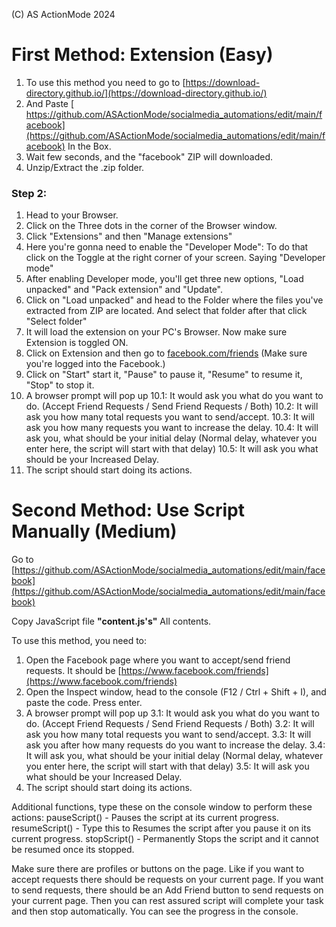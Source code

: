 (C) AS ActionMode 2024

# First Method: Extension (Easy)

1. To use this method you need to go to [https://download-directory.github.io/](https://download-directory.github.io/)
2. And Paste [ https://github.com/ASActionMode/socialmedia_automations/edit/main/facebook](https://github.com/ASActionMode/socialmedia_automations/edit/main/facebook) In the Box.
3. Wait few seconds, and the "facebook" ZIP will downloaded.
4. Unzip/Extract the .zip folder.

### Step 2:

1. Head to your Browser.
2. Click on the Three dots in the corner of the Browser window.
3. Click "Extensions" and then "Manage extensions"
4. Here you're gonna need to enable the "Developer Mode": To do that click on the Toggle at the right corner of your screen. Saying "Developer mode"
5. After enabling Developer mode, you'll get three new options, "Load unpacked" and "Pack extension" and "Update".
6. Click on "Load unpacked" and head to the Folder where the files you've extracted from ZIP are located. And select that folder after that click "Select folder"
7. It will load the extension on your PC's Browser. Now make sure Extension is toggled ON.
8. Click on Extension and then go to [facebook.com/friends](https://www.facebook.com/friends)
   (Make sure you're logged into the Facebook.)
9. Click on "Start" start it, "Pause" to pause it, "Resume" to resume it, "Stop" to stop it.
10. A browser prompt will pop up
10.1: It would ask you what do you want to do.
(Accept Friend Requests / Send Friend Requests / Both)
10.2: It will ask you how many total requests you want to send/accept.
10.3: It will ask you how many requests you want to increase the delay.
10.4: It will ask you, what should be your initial delay (Normal delay, whatever you enter here, the script will start with that delay)
10.5: It will ask you what should be your Increased Delay.
11. The script should start doing its actions.

# Second Method: Use Script Manually (Medium)

Go to [https://github.com/ASActionMode/socialmedia_automations/edit/main/facebook](https://github.com/ASActionMode/socialmedia_automations/edit/main/facebook) 

Copy JavaScript file **"content.js's"** All contents.

To use this method, you need to:
1. Open the Facebook page where you want to accept/send friend requests. It should be [https://www.facebook.com/friends](https://www.facebook.com/friends)
2. Open the Inspect window, head to the console (F12 / Ctrl + Shift + I), and paste the code. Press enter.
3. A browser prompt will pop up
3.1: It would ask you what do you want to do.
(Accept Friend Requests / Send Friend Requests / Both)
3.2: It will ask you how many total requests you want to send/accept.
3.3: It will ask you after how many requests do you want to increase the delay.
3.4: It will ask you, what should be your initial delay (Normal delay, whatever you enter here, the script will start with that delay)
3.5: It will ask you what should be your Increased Delay.
4. The script should start doing its actions.

Additional functions, type these on the console window to perform these actions:
pauseScript() - Pauses the script at its current progress.
resumeScript() - Type this to Resumes the script after you pause it on its current progress.
stopScript() - Permanently Stops the script and it cannot be resumed once its stopped.


Make sure there are profiles or buttons on the page.
Like if you want to accept requests there should be requests on your current page.
If you want to send requests, there should be an Add Friend button to send requests on your current page.
Then you can rest assured script will complete your task and then stop automatically.
You can see the progress in the console.

